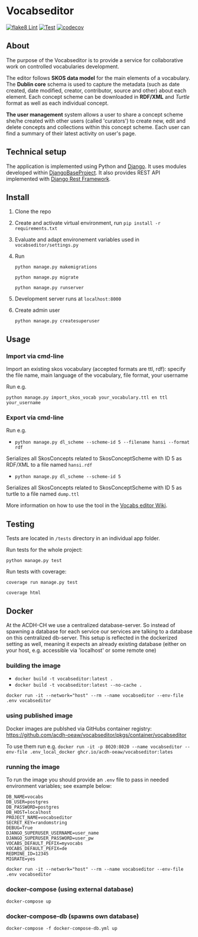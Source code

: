# Vocabseditor


[![flake8 Lint](https://github.com/acdh-oeaw/vocabseditor/actions/workflows/lint.yml/badge.svg)](https://github.com/acdh-oeaw/vocabseditor/actions/workflows/lint.yml)
[![Test](https://github.com/acdh-oeaw/vocabseditor/actions/workflows/test.yml/badge.svg)](https://github.com/acdh-oeaw/vocabseditor/actions/workflows/test.yml)
[![codecov](https://codecov.io/gh/acdh-oeaw/vocabseditor/branch/main/graph/badge.svg?token=YMEC63Y9LW)](https://codecov.io/gh/acdh-oeaw/vocabseditor)

## About

The purpose of the Vocabseditor is to provide a service for collaborative work on controlled vocabularies development.

The editor follows **SKOS data model** for the main elements of a vocabulary. The **Dublin core** schema is used to capture the metadata (such as date created, date modified, creator, contributor, source and other) about each element. Each concept scheme can be downloaded in **RDF/XML** and *Turtle* format as well as each individual concept.

**The user management** system allows a user to share a concept scheme she/he created with other users (called 'curators') to create new, edit and delete concepts and collections within this concept scheme. Each user can find a summary of their latest activity on user's page.


## Technical setup

The application is implemented using Python and [Django](https://www.djangoproject.com/). It uses modules developed within [DjangoBaseProject](https://github.com/acdh-oeaw/djangobaseproject). It also provides REST API implemented with [Django Rest Framework](https://www.django-rest-framework.org/). 

## Install

1. Clone the repo

1. Create and activate virtual environment, run `pip install -r requirements.txt`

1. Evaluate and adapt environement variables used in `vocabseditor/settings.py`

1. Run

    `python manage.py makemigrations`

    `python manage.py migrate`

    `python manage.py runserver`

1. Development server runs at `localhost:8000`

1. Create admin user

    `python manage.py createsuperuser`
    
 
 ## Usage

 ### Import via cmd-line
 
 Import an existing skos vocabulary (accepted formats are ttl, rdf): specify the file name, main language of the vocabulary, file format, your username
 
 Run e.g.
 
 `python manage.py import_skos_vocab your_vocabulary.ttl en ttl your_username`

 ### Export via cmd-line

 Run e.g. 

* `python manage.py dl_scheme --scheme-id 5 --filename hansi --format rdf`

 Serializes all SkosConcepts related to SkosConceptScheme with ID 5 as RDF/XML to a file named `hansi.rdf`

 * `python manage.py dl_scheme --scheme-id 5`

 Serializes all SkosConcepts related to SkosConceptScheme with ID 5 as turtle to a file named `dump.ttl`
 
 
 More information on how to use the tool in the [Vocabs editor Wiki](https://github.com/acdh-oeaw/vocabseditor/wiki).
 
 ## Testing
 
Tests are located in `/tests` directory in an individual app folder.

Run tests for the whole project:

 `python manage.py test`
 
 Run tests with coverage:
 
  `coverage run manage.py test `
 
  `coverage html `

## Docker

At the ACDH-CH we use a centralized database-server. So instead of spawning a database for each service our services are talking to a database on this centralized db-server. This setup is reflected in the dockerized setting as well, meaning it expects an already existing database (either on your host, e.g. accessible via 'localhost' or some remote one)

### building the image

* `docker build -t vocabseditor:latest .`
* `docker build -t vocabseditor:latest --no-cache .`
```
docker run -it --network="host" --rm --name vocabseditor --env-file .env vocabseditor
```

### using published image

Docker images are publshed via GitHubs container registry: https://github.com/acdh-oeaw/vocabseditor/pkgs/container/vocabseditor

To use them run e.g. 
`docker run -it -p 8020:8020 --name vocabseditor --env-file .env_local_docker ghcr.io/acdh-oeaw/vocabseditor:lates`

### running the image

To run the image you should provide an `.env` file to pass in needed environment variables; see example below:

```
DB_NAME=vocabs
DB_USER=postgres
DB_PASSWORD=postgres
DB_HOST=localhost
PROJECT_NAME=vocabseditor
SECRET_KEY=randomstring
DEBUG=True
DJANGO_SUPERUSER_USERNAME=user_name
DJANGO_SUPERUSER_PASSWORD=user_pw
VOCABS_DEFAULT_PEFIX=myvocabs
VOCABS_DEFAULT_PEFIX=de
REDMINE_ID=12345
MIGRATE=yes
```

```
docker run -it --network="host" --rm --name vocabseditor --env-file .env vocabseditor
```


### docker-compose (using external database)

`docker-compose up`

### docker-compose-db (spawns own database)

`docker-compose -f docker-compose-db.yml up`

